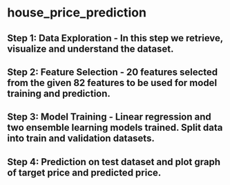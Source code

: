 # house_price_prediction
## Step 1: Data Exploration - In this step we retrieve, visualize and understand the dataset. 
## Step 2: Feature Selection - 20 features selected from the given 82 features to be used for model training and prediction.
## Step 3: Model Training - Linear regression and two ensemble learning models trained. Split data into train and validation datasets.
## Step 4: Prediction on test dataset and plot graph of target price and predicted price.
